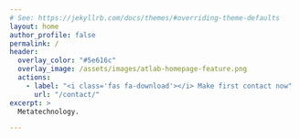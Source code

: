 ```yaml
---
# See: https://jekyllrb.com/docs/themes/#overriding-theme-defaults
layout: home
author_profile: false
permalink: /
header:
  overlay_color: "#5e616c"
  overlay_image: /assets/images/atlab-homepage-feature.png
  actions:
    - label: "<i class='fas fa-download'></i> Make first contact now"
      url: "/contact/"
excerpt: >
  Metatechnology.

---
```


